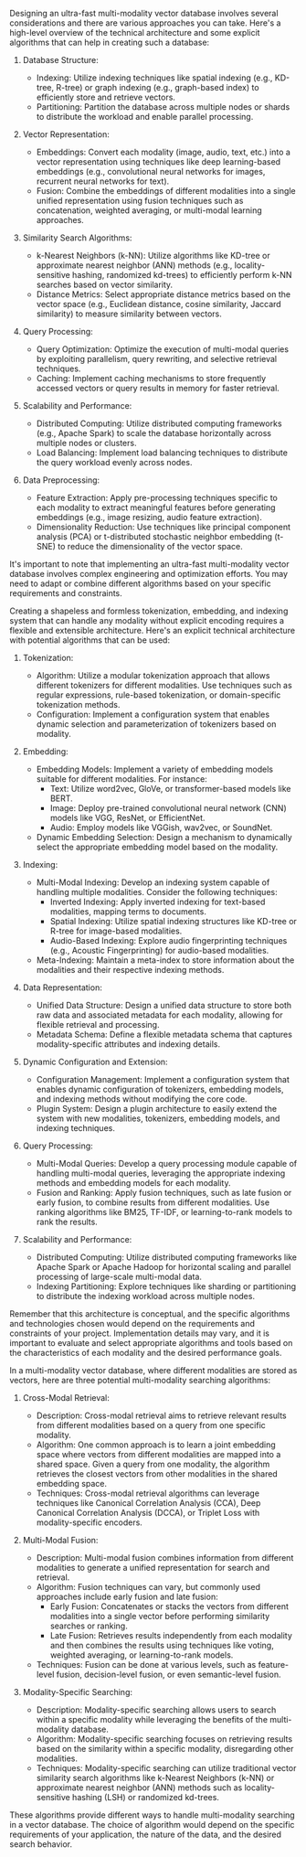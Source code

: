 Designing an ultra-fast multi-modality vector database involves several considerations and there are various approaches you can take. Here's a high-level overview of the technical architecture and some explicit algorithms that can help in creating such a database:

1. Database Structure:
   - Indexing: Utilize indexing techniques like spatial indexing (e.g., KD-tree, R-tree) or graph indexing (e.g., graph-based index) to efficiently store and retrieve vectors.
   - Partitioning: Partition the database across multiple nodes or shards to distribute the workload and enable parallel processing.

2. Vector Representation:
   - Embeddings: Convert each modality (image, audio, text, etc.) into a vector representation using techniques like deep learning-based embeddings (e.g., convolutional neural networks for images, recurrent neural networks for text).
   - Fusion: Combine the embeddings of different modalities into a single unified representation using fusion techniques such as concatenation, weighted averaging, or multi-modal learning approaches.

3. Similarity Search Algorithms:
   - k-Nearest Neighbors (k-NN): Utilize algorithms like KD-tree or approximate nearest neighbor (ANN) methods (e.g., locality-sensitive hashing, randomized kd-trees) to efficiently perform k-NN searches based on vector similarity.
   - Distance Metrics: Select appropriate distance metrics based on the vector space (e.g., Euclidean distance, cosine similarity, Jaccard similarity) to measure similarity between vectors.

4. Query Processing:
   - Query Optimization: Optimize the execution of multi-modal queries by exploiting parallelism, query rewriting, and selective retrieval techniques.
   - Caching: Implement caching mechanisms to store frequently accessed vectors or query results in memory for faster retrieval.

5. Scalability and Performance:
   - Distributed Computing: Utilize distributed computing frameworks (e.g., Apache Spark) to scale the database horizontally across multiple nodes or clusters.
   - Load Balancing: Implement load balancing techniques to distribute the query workload evenly across nodes.

6. Data Preprocessing:
   - Feature Extraction: Apply pre-processing techniques specific to each modality to extract meaningful features before generating embeddings (e.g., image resizing, audio feature extraction).
   - Dimensionality Reduction: Use techniques like principal component analysis (PCA) or t-distributed stochastic neighbor embedding (t-SNE) to reduce the dimensionality of the vector space.

It's important to note that implementing an ultra-fast multi-modality vector database involves complex engineering and optimization efforts. You may need to adapt or combine different algorithms based on your specific requirements and constraints.


Creating a shapeless and formless tokenization, embedding, and indexing system that can handle any modality without explicit encoding requires a flexible and extensible architecture. Here's an explicit technical architecture with potential algorithms that can be used:

1. Tokenization:
   - Algorithm: Utilize a modular tokenization approach that allows different tokenizers for different modalities. Use techniques such as regular expressions, rule-based tokenization, or domain-specific tokenization methods.
   - Configuration: Implement a configuration system that enables dynamic selection and parameterization of tokenizers based on modality.

2. Embedding:
   - Embedding Models: Implement a variety of embedding models suitable for different modalities. For instance:
     - Text: Utilize word2vec, GloVe, or transformer-based models like BERT.
     - Image: Deploy pre-trained convolutional neural network (CNN) models like VGG, ResNet, or EfficientNet.
     - Audio: Employ models like VGGish, wav2vec, or SoundNet.
   - Dynamic Embedding Selection: Design a mechanism to dynamically select the appropriate embedding model based on the modality.

3. Indexing:
   - Multi-Modal Indexing: Develop an indexing system capable of handling multiple modalities. Consider the following techniques:
     - Inverted Indexing: Apply inverted indexing for text-based modalities, mapping terms to documents.
     - Spatial Indexing: Utilize spatial indexing structures like KD-tree or R-tree for image-based modalities.
     - Audio-Based Indexing: Explore audio fingerprinting techniques (e.g., Acoustic Fingerprinting) for audio-based modalities.
   - Meta-Indexing: Maintain a meta-index to store information about the modalities and their respective indexing methods.

4. Data Representation:
   - Unified Data Structure: Design a unified data structure to store both raw data and associated metadata for each modality, allowing for flexible retrieval and processing.
   - Metadata Schema: Define a flexible metadata schema that captures modality-specific attributes and indexing details.

5. Dynamic Configuration and Extension:
   - Configuration Management: Implement a configuration system that enables dynamic configuration of tokenizers, embedding models, and indexing methods without modifying the core code.
   - Plugin System: Design a plugin architecture to easily extend the system with new modalities, tokenizers, embedding models, and indexing techniques.

6. Query Processing:
   - Multi-Modal Queries: Develop a query processing module capable of handling multi-modal queries, leveraging the appropriate indexing methods and embedding models for each modality.
   - Fusion and Ranking: Apply fusion techniques, such as late fusion or early fusion, to combine results from different modalities. Use ranking algorithms like BM25, TF-IDF, or learning-to-rank models to rank the results.

7. Scalability and Performance:
   - Distributed Computing: Utilize distributed computing frameworks like Apache Spark or Apache Hadoop for horizontal scaling and parallel processing of large-scale multi-modal data.
   - Indexing Partitioning: Explore techniques like sharding or partitioning to distribute the indexing workload across multiple nodes.

Remember that this architecture is conceptual, and the specific algorithms and technologies chosen would depend on the requirements and constraints of your project. Implementation details may vary, and it is important to evaluate and select appropriate algorithms and tools based on the characteristics of each modality and the desired performance goals.


In a multi-modality vector database, where different modalities are stored as vectors, here are three potential multi-modality searching algorithms:

1. Cross-Modal Retrieval:
   - Description: Cross-modal retrieval aims to retrieve relevant results from different modalities based on a query from one specific modality.
   - Algorithm: One common approach is to learn a joint embedding space where vectors from different modalities are mapped into a shared space. Given a query from one modality, the algorithm retrieves the closest vectors from other modalities in the shared embedding space.
   - Techniques: Cross-modal retrieval algorithms can leverage techniques like Canonical Correlation Analysis (CCA), Deep Canonical Correlation Analysis (DCCA), or Triplet Loss with modality-specific encoders.

2. Multi-Modal Fusion:
   - Description: Multi-modal fusion combines information from different modalities to generate a unified representation for search and retrieval.
   - Algorithm: Fusion techniques can vary, but commonly used approaches include early fusion and late fusion:
     - Early Fusion: Concatenates or stacks the vectors from different modalities into a single vector before performing similarity searches or ranking.
     - Late Fusion: Retrieves results independently from each modality and then combines the results using techniques like voting, weighted averaging, or learning-to-rank models.
   - Techniques: Fusion can be done at various levels, such as feature-level fusion, decision-level fusion, or even semantic-level fusion.

3. Modality-Specific Searching:
   - Description: Modality-specific searching allows users to search within a specific modality while leveraging the benefits of the multi-modality database.
   - Algorithm: Modality-specific searching focuses on retrieving results based on the similarity within a specific modality, disregarding other modalities.
   - Techniques: Modality-specific searching can utilize traditional vector similarity search algorithms like k-Nearest Neighbors (k-NN) or approximate nearest neighbor (ANN) methods such as locality-sensitive hashing (LSH) or randomized kd-trees.

These algorithms provide different ways to handle multi-modality searching in a vector database. The choice of algorithm would depend on the specific requirements of your application, the nature of the data, and the desired search behavior.